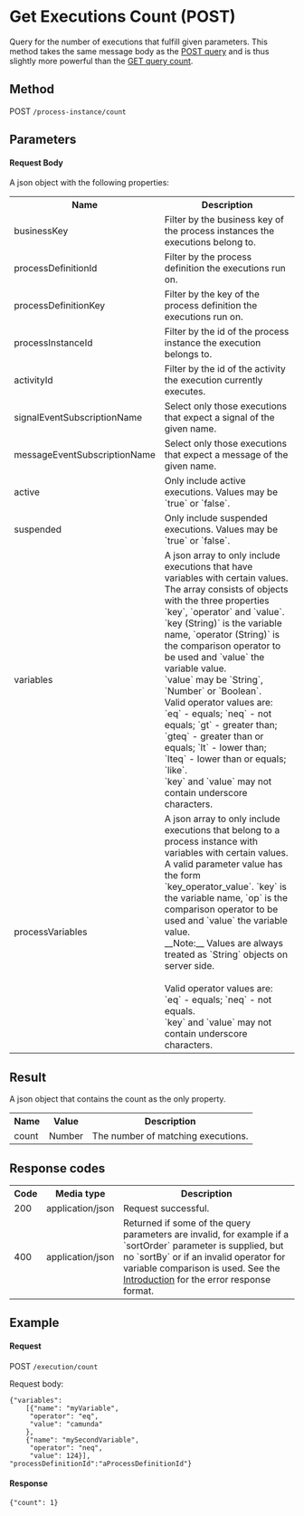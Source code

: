Get Executions Count (POST)
===========================

Query for the number of executions that fulfill given parameters.
This method takes the same message body as the <a href="#!/execution/post-query" doc-location-highlight>POST query</a>
and is thus slightly more powerful than the <a href="#!/execution/get-query-count" doc-location-highlight>GET query count</a>.


Method
------

POST `/process-instance/count`


Parameters
----------

#### Request Body

A json object with the following properties:

<table class="table table-striped">
  <tr>
    <th>Name</th>
    <th>Description</th>
  </tr>
  <tr>
    <td>businessKey</td>
    <td>Filter by the business key of the process instances the executions belong to.</td>
  </tr>
  <tr>
    <td>processDefinitionId</td>
    <td>Filter by the process definition the executions run on.</td>
  </tr>
  <tr>
    <td>processDefinitionKey</td>
    <td>Filter by the key of the process definition the executions run on.</td>
  </tr>
  <tr>
    <td>processInstanceId</td>
    <td>Filter by the id of the process instance the execution belongs to.</td>
  </tr>
  <tr>
    <td>activityId</td>
    <td>Filter by the id of the activity the execution currently executes.</td>
  </tr>
  <tr>
    <td>signalEventSubscriptionName</td>
    <td>Select only those executions that expect a signal of the given name.</td>
  </tr>
  <tr>
    <td>messageEventSubscriptionName</td>
    <td>Select only those executions that expect a message of the given name.</td>
  </tr>
  <tr>
    <td>active</td>
    <td>Only include active executions. Values may be `true` or `false`.</td>
  </tr>
  <tr>
    <td>suspended</td>
    <td>Only include suspended executions. Values may be `true` or `false`.</td>
  </tr>
  <tr>
    <td>variables</td>
    <td>A json array to only include executions that have variables with certain values. <br/>
    The array consists of objects with the three properties `key`, `operator` and `value`.
    `key (String)` is the variable name, `operator (String)` is the comparison operator to be used and `value` the variable value.<br/>
    `value` may be `String`, `Number` or `Boolean`.
    <br/>
    Valid operator values are: `eq` - equals; `neq` - not equals; `gt` - greater than;
    `gteq` - greater than or equals; `lt` - lower than; `lteq` - lower than or equals;
    `like`.<br/>
    `key` and `value` may not contain underscore characters.      
    </td>
  </tr>
  <tr>
    <td>processVariables</td>
    <td>A json array to only include executions that belong to a process instance with variables with certain values. <br/>
    A valid parameter value has the form `key_operator_value`.
    `key` is the variable name, `op` is the comparison operator to be used and `value` the variable value.<br/>
    __Note:__ Values are always treated as `String` objects on server side.<br/>
    <br/>
    Valid operator values are: `eq` - equals; `neq` - not equals.<br/>
    `key` and `value` may not contain underscore characters.      
    </td>
  </tr>
</table>


Result
------

A json object that contains the count as the only property.

<table class="table table-striped">
  <tr>
    <th>Name</th>
    <th>Value</th>
    <th>Description</th>
  </tr>
  <tr>
    <td>count</td>
    <td>Number</td>
    <td>The number of matching executions.</td>
  </tr>
</table>


Response codes
--------------

<table class="table table-striped">
  <tr>
    <th>Code</th>
    <th>Media type</th>
    <th>Description</th>
  </tr>
  <tr>
    <td>200</td>
    <td>application/json</td>
    <td>Request successful.</td>
  </tr>
  <tr>
    <td>400</td>
    <td>application/json</td>
    <td>Returned if some of the query parameters are invalid, for example if a `sortOrder` parameter is supplied, but no `sortBy`
    or if an invalid operator for variable comparison is used. See the <a href="/api-references/rest/#!/overview/introduction">Introduction</a> for the error response format.</td>
  </tr>
</table>


Example
-------

#### Request

POST `/execution/count`

Request body:

    {"variables": 
        [{"name": "myVariable",
         "operator": "eq",
         "value": "camunda"
        },
        {"name": "mySecondVariable",
         "operator": "neq",
         "value": 124}],
    "processDefinitionId":"aProcessDefinitionId"}

#### Response

    {"count": 1}